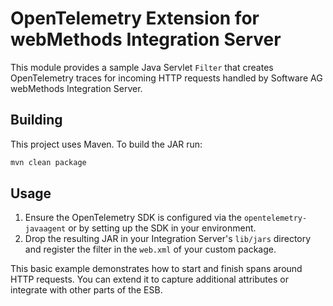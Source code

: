 # OpenTelemetry Extension for webMethods Integration Server

This module provides a sample Java Servlet `Filter` that creates OpenTelemetry
traces for incoming HTTP requests handled by Software AG webMethods Integration
Server.

## Building

This project uses Maven. To build the JAR run:

```sh
mvn clean package
```

## Usage

1. Ensure the OpenTelemetry SDK is configured via the `opentelemetry-javaagent`
   or by setting up the SDK in your environment.
2. Drop the resulting JAR in your Integration Server's `lib/jars` directory
   and register the filter in the `web.xml` of your custom package.

This basic example demonstrates how to start and finish spans around
HTTP requests. You can extend it to capture additional attributes
or integrate with other parts of the ESB.
